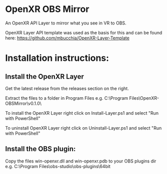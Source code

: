 # OpenXR OBS Mirror

An OpenXR API Layer to mirror what you see in VR to OBS.

OpenXR Layer API template was used as the basis for this and can be found here:
https://github.com/mbucchia/OpenXR-Layer-Template

# Installation instructions:

## Install the OpenXR Layer
Get the latest release from the releases section on the right.

Extract the files to a folder in Program Files e.g. C:\Program Files\OpenXR-OBSMirror\v0.1.0\

To install the OpenXR Layer right click on Install-Layer.ps1 and select "Run with PowerShell"

To uninstall OpenXR Layer right click on Uninstall-Layer.ps1 and select "Run with PowerShell"


## Install the OBS plugin:
Copy the files win-openxr.dll and win-openxr.pdb to your OBS plugins dir e.g. C:\Program Files\obs-studio\obs-plugins\64bit
